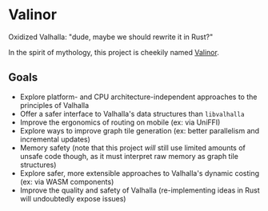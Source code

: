 # Valinor

Oxidized Valhalla: "dude, maybe we should rewrite it in Rust?"

In the spirit of mythology, this project is cheekily named [Valinor](https://en.wikipedia.org/wiki/Valinor).

## Goals

* Explore platform- and CPU architecture-independent approaches to the principles of Valhalla
* Offer a safer interface to Valhalla's data structures than `libvalhalla`
* Improve the ergonomics of routing on mobile (ex: via UniFFI)
* Explore ways to improve graph tile generation (ex: better parallelism and incremental updates)
* Memory safety (note that this project _will_ still use limited amounts of unsafe code though,
  as it must interpret raw memory as graph tile structures)
* Explore safer, more extensible approaches to Valhalla's dynamic costing (ex: via WASM components)
* Improve the quality and safety of Valhalla (re-implementing ideas in Rust will undoubtedly expose issues)
